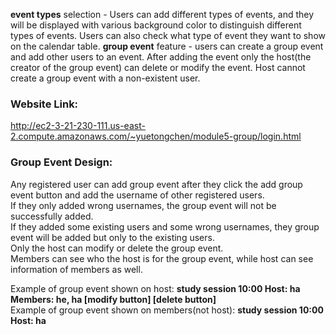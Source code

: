 **event types** selection - Users can add different types of events, and they will be displayed with various background color to distinguish different types of events. Users can also check what type of event they want to show on the calendar table.
**group event** feature - users can create a group event and add other users to an event. After adding the event only the host(the creator of the group event) can delete or modify the event. Host cannot create a group event with a non-existent user.

### Website Link: 
http://ec2-3-21-230-111.us-east-2.compute.amazonaws.com/~yuetongchen/module5-group/login.html

### Group Event Design: 
Any registered user can add group event after they click the add group event button and add the username of other registered users. <br />
If they only added wrong usernames, the group event will not be successfully added. <br />
If they added some existing users and some wrong usernames, they group event will be added but only to the existing users. <br />
Only the host can modify or delete the group event. <br />
Members can see who the host is for the group event, while host can see information of members as well. <br />

Example of group event shown on host: **study session 10:00 Host: ha Members: he, ha [modify button] [delete button]** <br />
Example of group event shown on members(not host): **study session 10:00 Host: ha**
